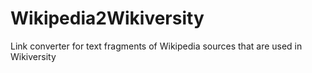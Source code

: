 # Wikipedia2Wikiversity
Link converter for text fragments of Wikipedia sources that are used in Wikiversity
